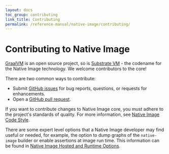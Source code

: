 ```yaml
---
layout: docs
toc_group: contributing
link_title: Contributing
permalink: /reference-manual/native-image/contributing/
---
```


# Contributing to Native Image

[GraalVM](https://github.com/oracle/graal/) is an open source project, so is [Substrate VM](https://github.com/oracle/graal/tree/master/substratevm) - the codename for the Native Image technology.
We welcome contributors to the core!

There are two common ways to contribute:

- Submit [GitHub issues](https://github.com/oracle/graal/issues) for bug reports, questions, or requests for enhancements.
- Open a [GitHub pull request](https://github.com/oracle/graal/pulls).

If you want to contribute changes to Native Image core, you must adhere to the project's standards of quality. For more information, see [Native Image Code Style](CodeStyle.md).

There are some expert level options that a Native Image developer may find useful or needed, for example, the option to dump graphs of the `native-image` builder or enable assertions at image run time. This information can be found in [Native Image Hosted and Runtime Options](HostedvsRuntimeOptions.md).

<!-- Finally, if you would like to ensure complete compatibility of your library with Native Image, consider contributing your library metadata to the [GraalVM Reachability Metadata Repository](https://github.com/oracle/graalvm-reachability-metadata). 
Follow [contributing rules](https://github.com/oracle/graalvm-reachability-metadata/CONTRIBUTING.md) for this repository. 
Using this open source repository, users can share the burden of maintaining metadata for third-party dependencies. -->